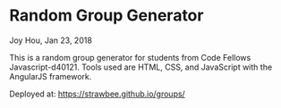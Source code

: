 # Random Group Generator
Joy Hou, Jan 23, 2018

This is a random group generator for students from Code Fellows Javascript-d40121. Tools used are HTML, CSS, and JavaScript with the AngularJS framework.

Deployed at: https://strawbee.github.io/groups/